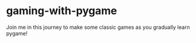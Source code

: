 # gaming-with-pygame
Join me in this journey to make some classic games as you gradually learn pygame!
